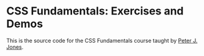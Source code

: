 # CSS Fundamentals: Exercises and Demos

This is the source code for the CSS Fundamentals course taught by
[Peter J. Jones][pjones].

[pjones]: http://www.devalot.com/about/pjones.html
